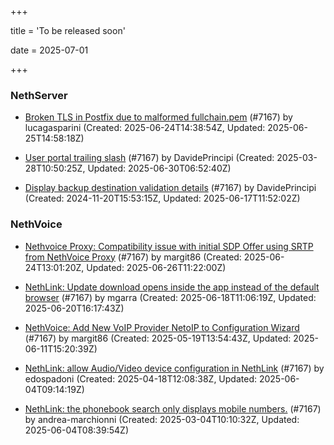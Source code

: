 +++

title = 'To be released soon'

date = 2025-07-01

+++

### NethServer

- [Broken TLS in Postfix due to malformed fullchain.pem](https://github.com/NethServer/dev/issues/7526) (#7167) by lucagasparini (Created: 2025-06-24T14:38:54Z, Updated: 2025-06-25T14:58:18Z)

- [User portal trailing slash](https://github.com/NethServer/dev/issues/7367) (#7167) by DavidePrincipi (Created: 2025-03-28T10:50:25Z, Updated: 2025-06-30T06:52:40Z)

- [Display backup destination validation details](https://github.com/NethServer/dev/issues/7167) (#7167) by DavidePrincipi (Created: 2024-11-20T15:53:15Z, Updated: 2025-06-17T11:52:02Z)

### NethVoice

- [Nethvoice Proxy: Compatibility issue with initial SDP Offer using SRTP from NethVoice Proxy](https://github.com/NethServer/dev/issues/7524) (#7167) by margit86 (Created: 2025-06-24T13:01:20Z, Updated: 2025-06-26T11:22:00Z)

- [NethLink: Update download opens inside the app instead of the default browser](https://github.com/NethServer/dev/issues/7511) (#7167) by mgarra (Created: 2025-06-18T11:06:19Z, Updated: 2025-06-20T16:17:43Z)

- [NethVoice: Add New VoIP Provider NetoIP to Configuration Wizard](https://github.com/NethServer/dev/issues/7471) (#7167) by margit86 (Created: 2025-05-19T13:54:43Z, Updated: 2025-06-11T15:20:39Z)

- [NethLink: allow Audio/Video device configuration in NethLink](https://github.com/NethServer/dev/issues/7414) (#7167) by edospadoni (Created: 2025-04-18T12:08:38Z, Updated: 2025-06-04T09:14:19Z)

- [NethLink: the phonebook search only displays mobile numbers.](https://github.com/NethServer/dev/issues/7339) (#7167) by andrea-marchionni (Created: 2025-03-04T10:10:32Z, Updated: 2025-06-04T08:39:54Z)

